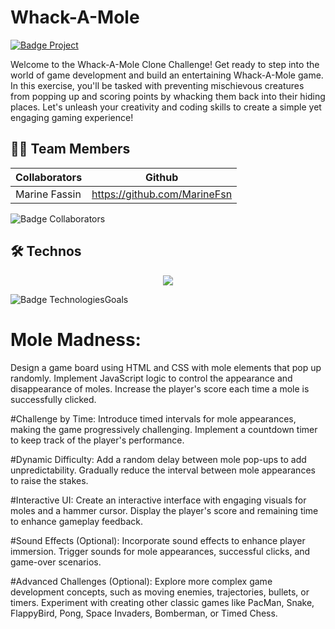 # Whack-A-Mole


<a href="https://becode.org"><img src="https://img.shields.io/badge/Project-BeCode-blue?style=for-the-badge&logo=appveyor" alt="Badge Project" style="margin-right:10px;">
</a>

Welcome to the Whack-A-Mole Clone Challenge! Get ready to step into the world of game development and build an entertaining Whack-A-Mole game. In this exercise, you'll be tasked with preventing mischievous creatures from popping up and scoring points by whacking them back into their hiding places. Let's unleash your creativity and coding skills to create a simple yet engaging gaming experience!

## 👨‍💻 Team Members

| Collaborators        | Github                        |
| -------------------- | ----------------------------- | 
| Marine Fassin        | https://github.com/MarineFsn  |                
          

<img src="https://img.shields.io/badge/Collaborators-1-red?style=for-the-badge&logo=appveyor" alt="Badge Collaborators" style="margin-right:10px;">

## 🛠 Technos

<p align="center">
  <a href="https://skillicons.dev">
    <img src="https://skillicons.dev/icons?i=js,html,css,sass,git" />
  </a>
</p>
<img src="https://img.shields.io/badge/Technos-HMTL5_/_SCSS_/_CSS3_/_JS_/_Git_-green?style=for-the-badge&logo=appveyor" alt="Badge Technologies" 

<h2>Goals</h2>

# Mole Madness:
Design a game board using HTML and CSS with mole elements that pop up randomly.
Implement JavaScript logic to control the appearance and disappearance of moles.
Increase the player's score each time a mole is successfully clicked.

#Challenge by Time:
Introduce timed intervals for mole appearances, making the game progressively challenging.
Implement a countdown timer to keep track of the player's performance.

#Dynamic Difficulty:
Add a random delay between mole pop-ups to add unpredictability.
Gradually reduce the interval between mole appearances to raise the stakes.

#Interactive UI:
Create an interactive interface with engaging visuals for moles and a hammer cursor.
Display the player's score and remaining time to enhance gameplay feedback.

#Sound Effects (Optional):
Incorporate sound effects to enhance player immersion.
Trigger sounds for mole appearances, successful clicks, and game-over scenarios.

#Advanced Challenges (Optional):
Explore more complex game development concepts, such as moving enemies, trajectories, bullets, or timers.
Experiment with creating other classic games like PacMan, Snake, FlappyBird, Pong, Space Invaders, Bomberman, or Timed Chess.
